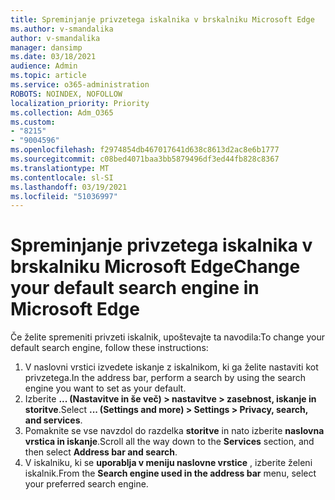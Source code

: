 ```yaml
---
title: Spreminjanje privzetega iskalnika v brskalniku Microsoft Edge
ms.author: v-smandalika
author: v-smandalika
manager: dansimp
ms.date: 03/18/2021
audience: Admin
ms.topic: article
ms.service: o365-administration
ROBOTS: NOINDEX, NOFOLLOW
localization_priority: Priority
ms.collection: Adm_O365
ms.custom:
- "8215"
- "9004596"
ms.openlocfilehash: f2974854db467017641d638c8613d2ac8e6b1777
ms.sourcegitcommit: c08bed4071baa3bb5879496df3ed44fb828c8367
ms.translationtype: MT
ms.contentlocale: sl-SI
ms.lasthandoff: 03/19/2021
ms.locfileid: "51036997"
---
```

# <a name="change-your-default-search-engine-in-microsoft-edge"></a><span data-ttu-id="2844f-102">Spreminjanje privzetega iskalnika v brskalniku Microsoft Edge</span><span class="sxs-lookup"><span data-stu-id="2844f-102">Change your default search engine in Microsoft Edge</span></span>

<span data-ttu-id="2844f-103">Če želite spremeniti privzeti iskalnik, upoštevajte ta navodila:</span><span class="sxs-lookup"><span data-stu-id="2844f-103">To change your default search engine, follow these instructions:</span></span>
1. <span data-ttu-id="2844f-104">V naslovni vrstici izvedete iskanje z iskalnikom, ki ga želite nastaviti kot privzetega.</span><span class="sxs-lookup"><span data-stu-id="2844f-104">In the address bar, perform a search by using the search engine you want to set as your default.</span></span>
2. <span data-ttu-id="2844f-105">Izberite **... (Nastavitve in še več) > nastavitve > zasebnost, iskanje in storitve**.</span><span class="sxs-lookup"><span data-stu-id="2844f-105">Select **... (Settings and more) > Settings > Privacy, search, and services**.</span></span>
3. <span data-ttu-id="2844f-106">Pomaknite se vse navzdol do razdelka **storitve** in nato izberite **naslovna vrstica in iskanje**.</span><span class="sxs-lookup"><span data-stu-id="2844f-106">Scroll all the way down to the **Services** section, and then select **Address bar and search**.</span></span>
4. <span data-ttu-id="2844f-107">V iskalniku, ki se **uporablja v meniju naslovne vrstice** , izberite želeni iskalnik.</span><span class="sxs-lookup"><span data-stu-id="2844f-107">From the **Search engine used in the address bar** menu, select your preferred search engine.</span></span>


